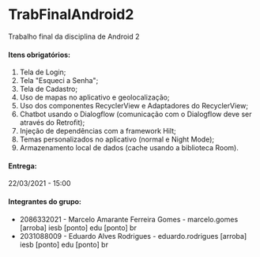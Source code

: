 # TrabFinalAndroid2
Trabalho final da disciplina de Android 2

#### Itens obrigatórios:
1) Tela de Login;
2) Tela "Esqueci a Senha";
3) Tela de Cadastro;
4) Uso de mapas no aplicativo e geolocalização;
5) Uso dos componentes RecyclerView e Adaptadores do RecyclerView;
6) Chatbot usando o Dialogflow (comunicação com o Dialogflow deve ser através do Retrofit);
7) Injeção de dependências com a framework Hilt;
8) Temas personalizados no aplicativo (normal e Night Mode);
9) Armazenamento local de dados (cache usando a biblioteca Room).

#### Entrega:
22/03/2021 - 15:00

#### Integrantes do grupo:
- 2086332021 - Marcelo Amarante Ferreira Gomes - marcelo.gomes [arroba] iesb [ponto] edu [ponto] br
- 2031088009 - Eduardo Alves Rodrigues - eduardo.rodrigues [arroba] iesb [ponto] edu [ponto] br
